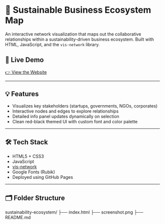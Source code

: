 # 🌱 Sustainable Business Ecosystem Map

An interactive network visualization that maps out the collaborative relationships within a sustainability-driven business ecosystem. Built with HTML, JavaScript, and the `vis-network` library.

## 🔗 Live Demo
[👉 View the Website](https://shaurya-11011.github.io/Sustainability-Ecosystem/)  

---

## 💡 Features
- Visualizes key stakeholders (startups, governments, NGOs, corporates)
- Interactive nodes and edges to explore relationships
- Detailed info panel updates dynamically on selection
- Clean red-black themed UI with custom font and color palette

---

## 🛠️ Tech Stack
- HTML5 + CSS3
- JavaScript
- [vis-network](https://visjs.github.io/vis-network/)
- Google Fonts (Rubik)
- Deployed using GitHub Pages

---

## 🗂️ Folder Structure
sustainability-ecosystem/
├── index.html
├── screenshot.png
├── README.md
